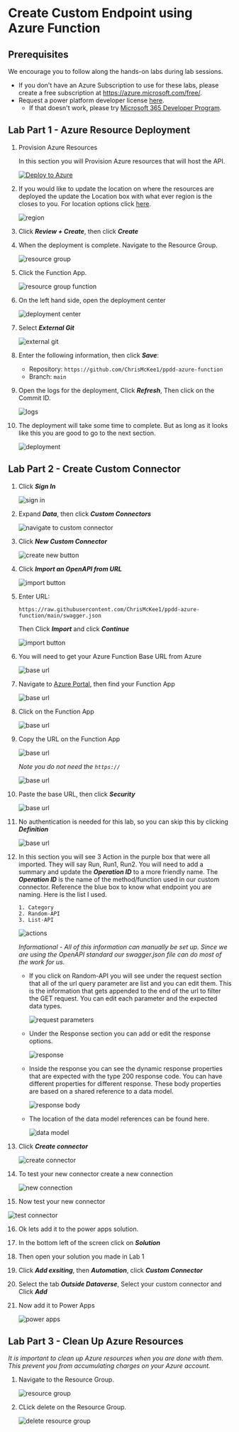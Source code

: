 # Create Custom Endpoint using Azure Function

## Prerequisites

We encourage you to follow along the hands-on labs during lab sessions.

* If you don't have an Azure Subscription to use for these labs, please create a free subscription at https://azure.microsoft.com/free/.
* Request a power platform developer license [here](https://go.microsoft.com/fwlink/?LinkId=2180357&clcid=0x409).
    * If that doesn't work, please try  [Microsoft 365 Developer Program](https://docs.microsoft.com/en-us/office/developer-program/microsoft-365-developer-program#join-the-microsoft-365-developer-program).

## Lab Part 1 - Azure Resource Deployment

1.  Provision Azure Resources

    In this section you will Provision Azure resources that will host the API. 

    [![Deploy to Azure](https://aka.ms/deploytoazurebutton)](https://portal.azure.com/#create/Microsoft.Template/uri/https%3A%2F%2Fraw.githubusercontent.com%2Fmicrosoft%2Fpowerplatform-dev-day%2Fmain%2Ftemplates%2Fmain.json)

2. If you would like to update the location on where the resources are deployed the update the Location box with what ever region is the closes to you. For location options click [here](https://azure.microsoft.com/en-in/global-infrastructure/geographies/#geographies).

    ![region](img/template.png)

3. Click ***Review + Create***, then click ***Create***

4. When the deployment is complete. Navigate to the Resource Group.

    ![resource group](img/rg-ppdd.png)

5. Click the Function App.

    ![resource group function](img/rg-ppdd-fn.png)

6. On the left hand side, open the deployment center

    ![deployment center](img/deployment-center.png)

7. Select ***External Git***

    ![external git](img/external-git.png)

8. Enter the following information, then click ***Save***:

    * Repository: `https://github.com/ChrisMcKee1/ppdd-azure-function`
    * Branch: `main`

9. Open the logs for the deployment, Click ***Refresh***, Then click on the Commit ID.

    ![logs](img/logs.png)

10. The deployment will take some time to complete. But as long as it looks like this you are good to go to the next section.

    ![deployment](img/deployment.png)

## Lab Part 2 - Create Custom Connector

1. Click ***Sign In***

    ![sign in](img/sign-in.png)
<!-- <img src="img/sign-in.png"  width="100%" height="300"> -->
2. Expand ***Data***, then click ***Custom Connectors***

    ![navigate to custom connector](img/navigate-to-cc.png)

3. Click ***New Custom Connector***

    ![create new button](img/create-new-cc.png)

4. Click ***Import an OpenAPI from URL***

    ![import button](img/import-cc.png)

5. Enter URL: 

    ```
    https://raw.githubusercontent.com/ChrisMcKee1/ppdd-azure-function/main/swagger.json
    ``` 

    Then Click ***Import***  and click ***Continue***

    ![import button](img/import-url.png)

6. You will need to get your Azure Function Base URL from Azure

    ![base url](img/endpoint-url.png)

7. Navigate to [Azure Portal](http://portal.azure.com/), then find your Function App

    ![base url](img/azure-portal.png)

8. Click on the Function App

    ![base url](img/function-app.png)

9. Copy the URL on the Function App

    ![base url](img/function-app-url-location.png)

    *Note you do not need the `https://`*

    ![base url](img/function-app-url.png)

10. Paste the base URL, then click ***Security***

    ![base url](img/endpoint-url-next.png)

11. No authentication is needed for this lab, so you can skip this by clicking ***Definition***

    ![base url](img/security.png)

12. In this section you will see 3 Action in the purple box that were all imported. They will say Run, Run1, Run2. You will need to add a summary and update the ***Operation ID*** to a more friendly name. The ***Operation ID*** is the name of the method/function used in our custom connector. Reference the blue box to know what endpoint you are naming. Here is the list I used.

        1. Category
        2. Random-API
        3. List-API

    ![actions](img/name-endpoints.png)

    *Informational - All of this information can manually be set up. Since we are using the OpenAPI standard our swagger.json file can do most of the work for us.*

    - If you click on Random-API you will see under the request section that all of the url query parameter are list and you can edit them. This is the information that gets appended to the end of the url to filter the GET request. You can edit each parameter and the expected data types. 

        ![request parameters](img/query-parameters.png) 

    - Under the Response section you can add or edit the response options. 

        ![response](img/response200.png)

    - Inside the response you can see the dynamic response properties that are expected with the type 200 response code. You can have different properties for different response. These body properties are based on a shared reference to a data model.

        ![response body](img/shared-model-references.png) 

    - The location of the data model references can be found here. 

        ![data model](img/shared-model-references-location.png)

13. Click ***Create connector***

    ![create connector](img/create-connector.png)

14. To test your new connector create a new connection

    ![new connection](img/create-test-connection.png)

15. Now test your new connector

   ![test connector](img/test-endpoints.png)

16. Ok lets add it to the power apps solution.
   1. In the bottom left of the screen click on ***Solution***
   2. Then open your solution you made in Lab 1
   3. Click ***Add exsiting***, then ***Automation***, click ***Custom Connector***
   4. Select the tab ***Outside Dataverse***, Select your custom connector and Click ***Add***

17. Now add it to Power Apps

    ![power apps](img/add-cc-to-powerapp.png)

## Lab Part 3 - Clean Up Azure Resources

*It is important to clean up Azure resources when you are done with them. This prevent you from accumulating charges on your Azure account.*

1. Navigate to the Resource Group.

    ![resource group](img/rg-ppdd.png)

2. CLick delete on the Resource Group.

    ![delete resource group](img/rg-ppdd-delete.png)
